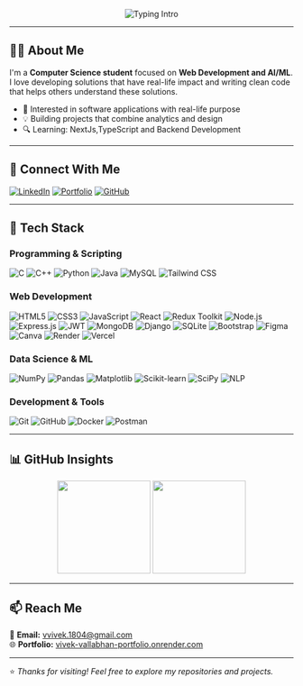<!-- Profile Header -->
<p align="center">
  <img src="https://readme-typing-svg.demolab.com?font=Fira+Code&center=true&weight=450&size=24&pause=800&color=0366D6&width=550&height=45&lines=Hi%2C+I'm+Vivek+Vallabhan;Computer+Science+Student;A+Full-Stack+Web+Developer;Love+Building+Real+World+Projects" alt="Typing Intro"/>
</p>

---

## 🧑‍💻 About Me
I'm a **Computer Science student** focused on **Web Development and AI/ML**.  
I love developing solutions that have real-life impact and writing clean code that helps others understand these solutions.

- 🎯 Interested in software applications with real-life purpose  
- 💡 Building projects that combine analytics and design  
- 🔍 Learning: NextJs,TypeScript and Backend Development  

---

## 🔗 Connect With Me
[![LinkedIn](https://img.shields.io/badge/LinkedIn-0A66C2?style=flat-square&logo=linkedin&logoColor=white)](https://www.linkedin.com/in/vivek-vallabhan-2166852a6/)
[![Portfolio](https://img.shields.io/badge/Portfolio-000000?style=flat-square&logo=vercel&logoColor=white)](https://vivek-vallabhan-portfolio.onrender.com/)
[![GitHub](https://img.shields.io/badge/GitHub-181717?style=flat-square&logo=github&logoColor=white)](https://github.com/VivekVallabhan3407)

---

## 🧠 Tech Stack

### Programming & Scripting
![C](https://img.shields.io/badge/C-00599C?style=flat-square&logo=c&logoColor=white)
![C++](https://img.shields.io/badge/C++-00599C?style=flat-square&logo=c%2B%2B&logoColor=white)
![Python](https://img.shields.io/badge/Python-3776AB?style=flat-square&logo=python&logoColor=white)
![Java](https://img.shields.io/badge/Java-007396?style=flat-square&logo=java&logoColor=white)
![MySQL](https://img.shields.io/badge/MySQL-4479A1?style=flat-square&logo=mysql&logoColor=white)
![Tailwind CSS](https://img.shields.io/badge/TailwindCSS-38B2AC?style=flat-square&logo=tailwind-css&logoColor=white)

### Web Development
![HTML5](https://img.shields.io/badge/HTML5-E34F26?style=flat-square&logo=html5&logoColor=white)
![CSS3](https://img.shields.io/badge/CSS3-1572B6?style=flat-square&logo=css3&logoColor=white)
![JavaScript](https://img.shields.io/badge/JavaScript-F7DF1E?style=flat-square&logo=javascript&logoColor=black)
![React](https://img.shields.io/badge/React-61DAFB?style=flat-square&logo=react&logoColor=black)
![Redux Toolkit](https://img.shields.io/badge/Redux_Toolkit-764ABC?style=flat-square&logo=redux&logoColor=white)
![Node.js](https://img.shields.io/badge/Node.js-339933?style=flat-square&logo=node.js&logoColor=white)
![Express.js](https://img.shields.io/badge/Express.js-000000?style=flat-square&logo=express&logoColor=white)
![JWT](https://img.shields.io/badge/JWT-000000?style=flat-square&logo=jsonwebtokens&logoColor=white)
![MongoDB](https://img.shields.io/badge/MongoDB-47A248?style=flat-square&logo=mongodb&logoColor=white)
![Django](https://img.shields.io/badge/Django-092E20?style=flat-square&logo=django&logoColor=white)
![SQLite](https://img.shields.io/badge/SQLite-003B57?style=flat-square&logo=sqlite&logoColor=white)
![Bootstrap](https://img.shields.io/badge/Bootstrap-7952B3?style=flat-square&logo=bootstrap&logoColor=white)
![Figma](https://img.shields.io/badge/Figma-F24E1E?style=flat-square&logo=figma&logoColor=white)
![Canva](https://img.shields.io/badge/Canva-00C4CC?style=flat-square&logo=canva&logoColor=white)
![Render](https://img.shields.io/badge/Render-46E3B7?style=flat-square&logo=render&logoColor=white)
![Vercel](https://img.shields.io/badge/Vercel-000000?style=flat-square&logo=vercel&logoColor=white)

### Data Science & ML
![NumPy](https://img.shields.io/badge/NumPy-013243?style=flat-square&logo=numpy&logoColor=white)
![Pandas](https://img.shields.io/badge/Pandas-150458?style=flat-square&logo=pandas&logoColor=white)
![Matplotlib](https://img.shields.io/badge/Matplotlib-11557C?style=flat-square&logo=matplotlib&logoColor=white)
![Scikit-learn](https://img.shields.io/badge/Scikit--learn-F7931E?style=flat-square&logo=scikit-learn&logoColor=white)
![SciPy](https://img.shields.io/badge/SciPy-0C55A5?style=flat-square&logo=scipy&logoColor=white)
![NLP](https://img.shields.io/badge/NLP-4B8BBE?style=flat-square)

### Development & Tools
![Git](https://img.shields.io/badge/Git-F05032?style=flat-square&logo=git&logoColor=white)
![GitHub](https://img.shields.io/badge/GitHub-181717?style=flat-square&logo=github&logoColor=white)
![Docker](https://img.shields.io/badge/Docker-2496ED?style=flat-square&logo=docker&logoColor=white)
![Postman](https://img.shields.io/badge/Postman-FF6C37?style=flat-square&logo=postman&logoColor=white)

---

## 📊 GitHub Insights
<p align="center">
  <img src="https://github-readme-stats.vercel.app/api?username=VivekVallabhan3407&show_icons=true&theme=default" height="165">
  <img src="https://github-readme-stats.vercel.app/api/top-langs/?username=VivekVallabhan3407&layout=compact&theme=default" height="165">
</p>

---

## 📫 Reach Me
📧 **Email:** vvivek.1804@gmail.com  
🌐 **Portfolio:** [vivek-vallabhan-portfolio.onrender.com](https://vivek-vallabhan-portfolio.onrender.com/)

---

⭐ *Thanks for visiting! Feel free to explore my repositories and projects.*
